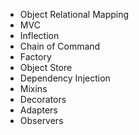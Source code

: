 + Object Relational Mapping
+ MVC
+ Inflection
+ Chain of Command
+ Factory
+ Object Store
+ Dependency Injection
+ Mixins
+ Decorators
+ Adapters
+ Observers